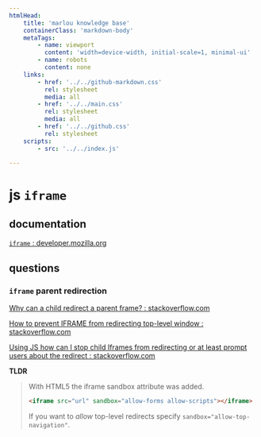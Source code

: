 ```yaml
---
htmlHead:
    title: 'marlou knowledge base' 
    containerClass: 'markdown-body'
    metaTags:
        - name: viewport
          content: 'width=device-width, initial-scale=1, minimal-ui'
        - name: robots
          content: none
    links:
        - href: '../../github-markdown.css'
          rel: stylesheet
          media: all
        - href: '../../main.css'
          rel: stylesheet
          media: all
        - href: '../../github.css'
          rel: stylesheet
    scripts:
        - src: '../../index.js'

---
```


# js `iframe`

## documentation

[`iframe` : developer.mozilla.org](https://developer.mozilla.org/en-US/docs/Web/HTML/Element/iframe)

## questions

### `iframe` parent redirection

[Why can a child redirect a parent frame? : stackoverflow.com](https://stackoverflow.com/questions/17967423/why-can-a-child-redirect-a-parent-frame)

[How to prevent IFRAME from redirecting top-level window : stackoverflow.com](https://stackoverflow.com/questions/369498/how-to-prevent-iframe-from-redirecting-top-level-window)

[Using JS how can I stop child Iframes from redirecting or at least prompt users about the redirect : stackoverflow.com](https://stackoverflow.com/questions/1794974/using-js-how-can-i-stop-child-iframes-from-redirecting-or-at-least-prompt-users)

**TLDR**

> With HTML5 the iframe sandbox attribute was added.
> 
> ```html
> <iframe src="url" sandbox="allow-forms allow-scripts"></iframe>
> ```
> 
> If you want to *allow* top-level redirects specify `sandbox="allow-top-navigation"`.
> 
